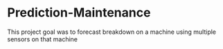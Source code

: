 # Prediction-Maintenance
This project goal was to forecast breakdown on a machine using multiple sensors on that machine
